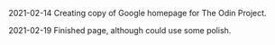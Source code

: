 2021-02-14  Creating copy of Google homepage for The Odin Project.

2021-02-19  Finished page, although could use some polish.